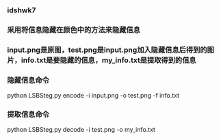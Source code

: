 ### idshwk7
### 采用将信息隐藏在颜色中的方法来隐藏信息
### input.png是原图，test.png是input.png加入隐藏信息后得到的图片，info.txt是要隐藏的信息，my_info.txt是提取得到的信息
### 隐藏信息命令
  python LSBSteg.py encode -i input.png -o test.png -f info.txt
### 提取信息命令
  python LSBSteg.py decode -i test.png -o my_info.txt
